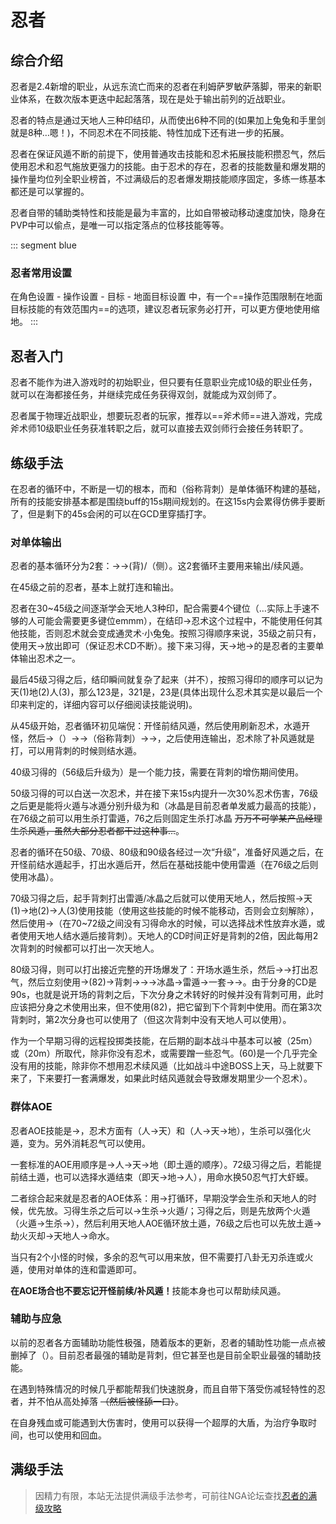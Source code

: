 # 忍者
<FloatTOC />

## 综合介绍

忍者是2.4新增的职业，从远东流亡而来的忍者在利姆萨罗敏萨落脚，带来的新职业体系，在数次版本更迭中起起落落，现在是处于输出前列的近战职业。

忍者的特点是通过<Action name="天之印">天</Action><Action name="地之印">地</Action><Action name="人之印">人</Action>三种印结印，从而使出6种不同的<Action name="忍术" />(如果加上兔兔和手里剑就是8种…嗯！)，不同忍术在不同技能、特性加成下还有进一步的拓展。

忍者在保证风遁不断的前提下，使用普通攻击技能和忍术拓展技能积攒忍气，然后使用忍术和忍气施放更强力的技能。由于忍术的存在，忍者的技能数量和爆发期的操作量均位列全职业榜首，不过满级后的忍者爆发期技能顺序固定，多练一练基本都还是可以掌握的。

忍者自带的辅助类特性和技能是最为丰富的，比如自带被动移动速度加快，隐身在PVP中可以偷点，<Action name="缩地" />是唯一可以指定落点的位移技能等等。

::: segment blue
### 忍者常用设置

在角色设置 - 操作设置 - 目标 - 地面目标设置 中，有一个==操作范围限制在地面目标技能的有效范围内==的选项，建议忍者玩家务必打开，可以更方便地使用缩地。
:::
## 忍者入门

忍者不能作为进入游戏时的初始职业，但只要有任意职业完成10级的职业任务，就可以在海都接任务<quest type="plus" name="如何加入双剑师行会" />，并继续完成任务<quest type="plus" name="悄然声息的双剑师" />获得双剑，就能成为双剑师了。

忍者属于物理近战职业，想要玩忍者的玩家，推荐以==斧术师==进入游戏，完成斧术师10级职业任务获准转职之后，就可以直接去双剑师行会接任务<quest type="plus" name="如何加入双剑师行会" />转职了。

## 练级手法

在忍者的循环中，<Status :id="500" name="风遁之术" />不断是一切的根本，而<Action name="夺取" />和<Action name="攻其不备" />（俗称背刺）是单体循环构建的基础，所有的技能安排基本都是围绕<Status :id="1054" name="受伤加重" />buff的15s期间规划的。在这15s内会累得仿佛手要断了，但是剩下的45s会闲的可以在GCD里穿插打字。

### 对单体输出

忍者的基本循环分为2套：<Action name="双刃旋" />→<Action name="绝风" />→<Action name="旋风刃" />(背)/<Action :id="3563" name="强甲破点突" />（侧）。这2套循环主要用来输出/续风遁。

在45级之前的忍者，基本上就打<Action name="旋风刃" />连和<Action name="雷遁之术" />输出。

忍者在30~45级之间逐渐学会<Action name="天之印">天</Action><Action name="地之印">地</Action><Action name="人之印">人</Action>3种印，配合<Action name="忍术" />需要4个键位（…实际上手速不够的人可能会需要更多键位emmm），在结印→忍术这个过程中，不能使用任何其他技能，否则忍术就会变成<Action :id="2272">通灵术·小兔兔</Action>。按照习得顺序来说，35级之前只有<Action name="天之印" />，使用<Action name="天之印">天</Action>→<Action name="忍术" />放出<Action name="风魔手里剑" />即可（保证忍术CD不断）。接下来习得<Action name="地之印" />，<Action name="天之印">天</Action>→<Action name="地之印">地</Action>→<Action name="忍术" />的<Action name="雷遁之术" />是忍者的主要单体输出忍术之一。

最后45级习得<Action name="人之印" />之后，结印瞬间就复杂了起来（并不），按照习得印的顺序可以记为<Action name="天之印">天</Action>(1)<Action name="地之印">地</Action>(2)<Action name="人之印">人</Action>(3)，那么123是<Action name="水遁之术" />，321是<Action name="风遁之术" />，23是<Action name="冰遁之术" />(具体出现什么忍术其实是以最后一个印来判定的，详细内容可以仔细阅读技能说明)。

从45级开始，忍者循环初见端倪：开怪前结<Action name="风遁之术">风遁</Action>，然后使用<Action name="隐遁" />刷新忍术，<Action name="水遁之术">水遁</Action>开怪，然后<Action name="双刃旋" />→（<Action name="夺取" />）→<Action name="绝风" />→<Action name="攻其不备" />（俗称背刺）→<Action name="旋风刃" />→<Action name="雷遁之术" />，之后使用<Action name="旋风刃" />连输出，忍术除了补风遁就是打<Action name="雷遁之术" />，可以用<Action name="攻其不备">背刺</Action>的时候则结<Action name="水遁之术">水遁</Action>。
<!--6_1有更新-->
40级习得的<Action name="断绝" />（56级后升级为<Action name="梦幻三段" />）是一个能力技，需要在背刺的增伤期间使用。

50级习得的<Action name="生杀予夺" />可以白送一次忍术，并在接下来15s内提升一次30%忍术伤害，76级之后更是能将火遁与冰遁分别升级为<Action name="劫火灭却之术" />和<Action name="冰晶乱流之术" />（冰晶是目前忍者单发威力最高的技能），在76级之前可以用生杀打<Action name="雷遁之术" />雷遁</Action>，76之后则固定生杀打<Action name="冰晶乱流之术" />冰晶</Action> ~~万万不可学某产品经理生杀风遁，虽然大部分忍者都干过这种事…~~。

忍者的循环在50级、70级、80级和90级各经过一次“升级”，准备好风遁之后，在开怪前结<Action name="水遁之术">水遁</Action>起手，打出水遁后开<Action name="生杀予夺" />，然后在基础技能中使用<Action name="雷遁之术" />雷遁</Action>（在76级之后则使用<Action name="冰晶乱流之术" />冰晶</Action>）。

70级习得<Action name="天地人" />之后，起手背刺打出雷遁/冰晶之后就可以使用天地人，然后按照<Action name="天地人" />→<Action name="天之印">天(1)</Action>→<Action name="地之印">地(2)</Action>→<Action name="人之印">人(3)</Action>使用技能（使用这些技能的时候不能移动，否则<Status :id="1186" name="天地人" />会立刻解除），然后使用<Action name="命水" />→<Action name="六道轮回" />（在70~72级之间没有习得命水的时候，可以选择战术性放弃水遁，或者使用天地人结水遁后接背刺）。天地人的CD时间正好是背刺的2倍，因此每用2次背刺的时候都可以打出一次天地人。

80级习得<Action name="分身之术" />，则可以打出接近完整的开场爆发了：开场水遁生杀，然后<Action name="双刃旋" />→<Action name="绝风" />→<Action name="夺取" />打出忍气，然后立刻使用<Action name="分身之术" />→<Action name="残影镰鼬" />(82)→<Action name="攻其不备">背刺</Action>→<Action name="旋风刃" />→<Action name="梦幻三段" />→<Action name="冰晶乱流之术" />冰晶</Action>→<Action name="雷遁之术" />雷遁</Action>→<Action name="天地人" />一套→<Action name="命水" />→<Action name="六道轮回" />。由于分身的CD是90s，也就是说开场的背刺之后，下次分身之术转好的时候并没有背刺可用，此时应该把分身之术使用出来，但不使用<Action name="残影镰鼬" />(82)，把它留到下个背刺中使用。而在第3次背刺时，第2次分身也可以使用了（但这次背刺中没有天地人可以使用）。

<Action name="飞刀" />作为一个早期习得的远程投掷类技能，在后期的副本战斗中基本可以被<Action name="风魔手里剑" />（25m）或<Action name="雷遁之术" />（20m）所取代，除非你没有忍术，或需要蹭一些忍气。<Action name="风来刃" />(60)是一个几乎完全没有用的技能，除非你不想用忍术续风遁（比如战斗中途BOSS上天，马上就要下来了，下来要打一套满爆发，如果此时结风遁就会导致爆发期里少一个忍术）。

### 群体AOE

忍者AOE技能是<Action :id="2254" name="血雨飞花" />→<Action name="八卦无刃杀" />，忍术方面有<Action name="火遁之术" />（<Action name="人之印">人</Action>→<Action name="天之印">天</Action>）和<Action name="土遁之术" />（<Action name="人之印">人</Action>→<Action name="天之印">天</Action>→<Action name="地之印">地</Action>），<Action name="生杀予夺">生杀</Action>可以强化火遁，变为<Action name="劫火灭却之术" />。另外消耗忍气可以使用<Action name="通灵之术·大虾蟆" />。

一套标准的AOE用<Action name="天地人" />顺序是<Action name="天地人" />→<Action name="人之印">人</Action>→<Action name="天之印">天</Action>→<Action name="地之印">地</Action>（即土遁的顺序）。72级习得<Action name="命水" />之后，若能提前结土遁，也可以选择水遁结束（即天→地→人），用命水换50忍气打大虾蟆。

二者综合起来就是忍者的AOE体系：用<Action :id="2254" name="血雨飞花" />→<Action name="八卦无刃杀" />打循环，早期没学会生杀和天地人的时候，优先放<Action name="土遁之术" />。习得<Action name="生杀予夺">生杀</Action>之后可以<Action name="土遁之术" />→<Action name="生杀予夺">生杀</Action>→<Action name="火遁之术" />火遁</Action>/<Action name="劫火灭却之术" />；习得<Action name="天地人" />之后，则是先放两个火遁（<Action name="火遁之术" />火遁</Action>→<Action name="生杀予夺">生杀</Action>→<Action name="劫火灭却之术" />），然后利用天地人AOE循环放土遁，76级之后也可以先放土遁→劫火灭却→天地人→命水。

当只有2个小怪的时候，多余的忍气可以用来放<Action name="通灵之术·大虾蟆" />，但不需要打八卦无刃杀连或火遁，使用对单体的<Action name="旋风刃" />连和<Action name="雷遁之术" />雷遁</Action>即可。

**在AOE场合也不要忘记开怪前续/补风遁！**<Action name="八卦无刃杀" />技能本身也可以帮助续风遁。

### 辅助与应急

以前的忍者各方面辅助功能性极强，随着版本的更新，忍者的辅助性功能一点点被删掉了（）。目前忍者最强的辅助是<Action name="攻其不备">背刺</Action>，但它甚至也是目前全职业最强的辅助技能。

在遇到特殊情况的时候<Action name="缩地" />几乎都能帮我们快速脱身，而且自带下落受伤减轻特性的忍者，并不怕从高处掉落 ~~（然后被怪舔一口）~~。

在自身残血或可能遇到大伤害时，使用<Action name="残影" />可以获得一个超厚的大盾，为治疗争取时间，也可以使用<Action name="内丹" />和<Action name="浴血" />回血。

## 满级手法

> 因精力有限，本站无法提供满级手法参考，可前往NGA论坛查找[忍者的满级攻略](https://bbs.nga.cn/thread.php?key=%E5%BF%8D%E8%80%85&fid=698)
